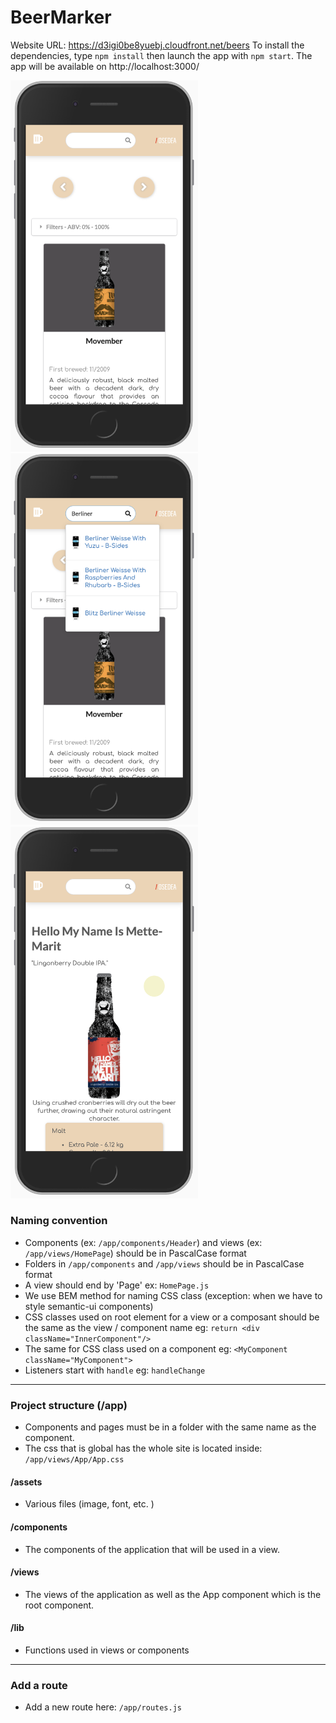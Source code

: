 
# BeerMarker

Website URL: https://d3igi0be8yuebj.cloudfront.net/beers
To install the dependencies, type `npm install` then launch the app with `npm start`. The app will be available on http://localhost:3000/
<div>
<img src="https://github.com/fabrice126/BeerMarket/blob/master/github/img/beer_market_list.png?raw=true" width="300"/>
</div>
<div>
<img src="https://github.com/fabrice126/BeerMarket/blob/master/github/img/beer_market_search.png?raw=true" width="300"/>
</div>
<div>
<img src="https://github.com/fabrice126/BeerMarket/blob/master/github/img/beer_market_detail.png?raw=true" width="300"/>
</div>

### Naming convention

-  Components (ex: `/app/components/Header`) and views (ex: `/app/views/HomePage`) should be in PascalCase format
- Folders in `/app/components` and `/app/views` should be in PascalCase format
- A view should end by 'Page' ex: `HomePage.js`
- We use BEM method for naming  CSS class (exception: when we have to style semantic-ui components)
- CSS classes used on root element for a view or a composant should be the same as the view / component name eg: `return <div className="InnerComponent"/>`
- The same for CSS class used on a component eg: `<MyComponent className="MyComponent">`
- Listeners start with `handle` eg: `handleChange`

---
### Project structure (/app)
- Components and pages must be in a folder with the same name as the component.
- The css that is global has the whole site is located inside: `/app/views/App/App.css`
#### /assets
- Various files (image, font, etc. )
#### /components
- The components of the application that will be used in a view.
#### /views
- The views of the application as well as the App component which is the root component.
#### /lib
- Functions used in views or components


---
### Add a route
- Add a new route here: `/app/routes.js`
